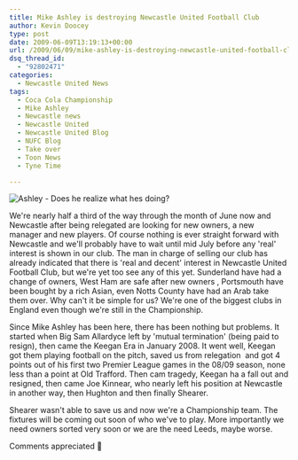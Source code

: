 ```yaml
---
title: Mike Ashley is destroying Newcastle United Football Club
author: Kevin Doocey
type: post
date: 2009-06-09T13:19:13+00:00
url: /2009/06/09/mike-ashley-is-destroying-newcastle-united-football-club/
dsq_thread_id:
  - "92802471"
categories:
  - Newcastle United News
tags:
  - Coca Cola Championship
  - Mike Ashley
  - Newcastle news
  - Newcastle United
  - Newcastle United Blog
  - NUFC Blog
  - Take over
  - Toon News
  - Tyne Time

---
```

![Ashley - Does he realize what hes doing?](https://festivaloffootball.files.wordpress.com/2008/09/mike_ashley_newcast_353448a.jpg)

We're nearly half a third of the way through the month of June now and Newcastle after being relegated are looking for new owners, a new manager and new players. Of course nothing is ever straight forward with Newcastle and we'll probably  have to wait until mid July before any 'real' interest is shown in our club. The man in charge of selling our club has already indicated that there is 'real and decent' interest in Newcastle United Football Club, but we're yet too see any of this yet. Sunderland have had a change of owners, West Ham are safe after new owners , Portsmouth have been bought by a rich Asian, even Notts County have had an Arab take them over. Why can't it be simple for us? We're one of the biggest clubs in England even though we're still in the Championship.

Since Mike Ashley has been here, there has been nothing but problems. It started when Big Sam Allardyce left by 'mutual termination' (being paid to resign), then came the Keegan Era in January 2008. It went well, Keegan got them playing football on the pitch, saved us from relegation  and got 4 points out of his first two Premier League games in the 08/09 season, none less than a point at Old Trafford. Then cam tragedy, Keegan ha a fall out and resigned, then came Joe Kinnear, who nearly left his position at Newcastle in another way, then Hughton and then finally Shearer.

Shearer wasn't able to save us and now we're a Championship team. The fixtures will be coming out soon of who we've to play. More importantly we need owners sorted very soon or we are the need Leeds, maybe worse.

Comments appreciated 🙂
